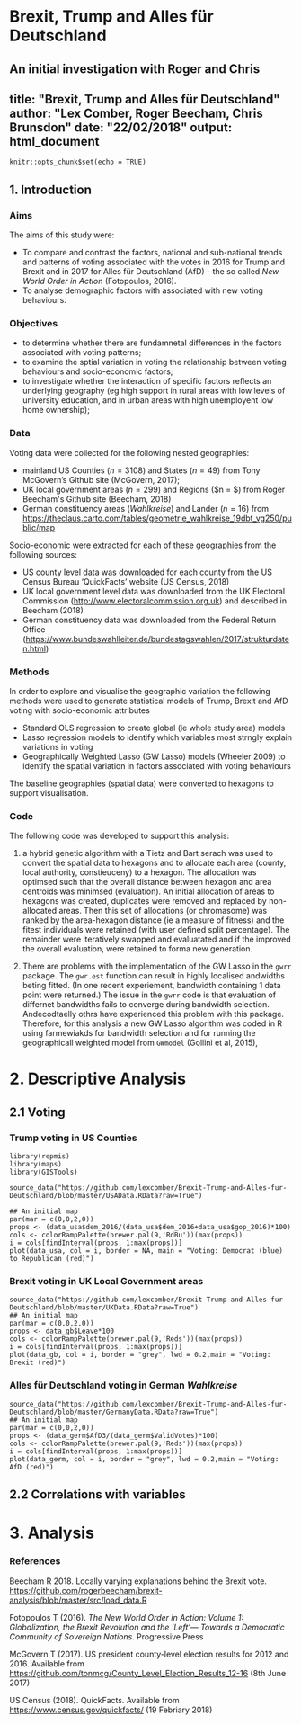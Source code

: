 # Brexit, Trump and Alles für Deutschland
An initial investigation with Roger and Chris
---
title: "Brexit, Trump and Alles für Deutschland"
author: "Lex Comber, Roger Beecham, Chris Brunsdon"
date: "22/02/2018"
output: html_document
---

```{r setup, include=FALSE}
knitr::opts_chunk$set(echo = TRUE)
```
## 1. Introduction

### Aims 
The aims of this study were:

- To compare and contrast the factors, national and sub-national trends and patterns of voting associated with the votes in 2016 for Trump and Brexit and in 2017 for Alles für Deutschland (AfD) - the so called *New World Order in Action* (Fotopoulos, 2016). 
- To analyse demographic factors with associated with new voting behaviours.

### Objectives

- to determine whether there are fundamnetal differences in the factors associated with voting patterns;
- to examine the sptial variation in voting the relationship between voting behaviours and socio-economic factors;
- to investigate whether the interaction of specific factors reflects an underlying geography (eg high support in rural areas with low levels of university education, and in urban areas with high unemployent low home ownership);

### Data
Voting data were collected for the following nested geographies:

- mainland US Counties ($n=3108$) and States ($n=49$) from Tony McGovern’s Github site (McGovern, 2017);
- UK local government areas ($n=299$) and Regions ($n = $) from Roger Beecham's Github site (Beecham, 2018)
- German constituency areas (*Wahlkreise*) and Lander ($n=16$) from https://theclaus.carto.com/tables/geometrie_wahlkreise_19dbt_vg250/public/map

Socio-economic were extracted for each of these geographies from the following sources:

- US county level data was downloaded for each county from the US Census Bureau ‘QuickFacts’ website (US Census, 2018) 
- UK local government level data was downloaded from the UK Electoral Commission (http://www.electoralcommission.org.uk) and described in Beecham (2018)
- German constituency data was downloaded from the Federal Return Office (https://www.bundeswahlleiter.de/bundestagswahlen/2017/strukturdaten.html)


### Methods

In order to explore and visualise the geographic variation the following methods were used to generate statistical models of Trump, Brexit and AfD voting with socio-economic attributes

- Standard OLS regression to create global (ie whole study area) models 
- Lasso regression models to identify which variables most strngly explain variations in voting
- Geographically Weighted Lasso (GW Lasso) models (Wheeler 2009) to identify the spatial variation in factors associated with voting behaviours

The baseline geographies (spatial data) were converted to hexagons to support visualisation.

### Code
The following code was developed to support this analysis:

1. a hybrid genetic algorithm with a Tietz and Bart serach was used to convert the spatial data to hexagons and to allocate each area (county, local authority, constieuceny) to a hexagon. The allocation was optimsed such that the overall distance between hexagon and area centroids was minimsed (evaluation). An initial allocation of areas to hexagons was created, duplicates were removed and replaced by non-allocated areas. Then this set of allocations (or chromasome) was ranked by the area-hexagon distance (ie a measure of fitness) and the fitest individuals were retained (with user defined split percentage). The remainder were iteratively swapped and evaluatated and if the improved the overall evaluation, were retained to forma new generation.

2. There are problems with the implementation of the GW Lasso in the `gwrr` package. The `gwr.est` function can result in highly localised andwidths beting fitted. (In one recent experiement, bandwidth containing 1 data point were returned.) The issue in the `gwrr` code is that evaluation of differnet bandwidths fails to converge during bandwidth selection. Andecodtaelly othrs have experienced this problem with this package. Therefore, for this analysis a new GW Lasso algorithm was coded in R using farmewiakds for bandwidth selection and for running the geographicall weighted model from `GWmodel` (Gollini et al, 2015),

# 2. Descriptive Analysis

## 2.1 Voting

### Trump voting in US Counties

```{r, cache = T, echo = T, eval=T,  message=F, warning=F}
library(repmis)
library(maps)
library(GISTools)

source_data("https://github.com/lexcomber/Brexit-Trump-and-Alles-fur-Deutschland/blob/master/USAData.RData?raw=True")

## An initial map
par(mar = c(0,0,2,0))
props <- (data_usa$dem_2016/(data_usa$dem_2016+data_usa$gop_2016)*100)
cols <- colorRampPalette(brewer.pal(9,'RdBu'))(max(props))
i = cols[findInterval(props, 1:max(props))]
plot(data_usa, col = i, border = NA, main = "Voting: Democrat (blue) to Republican (red)")
```

### Brexit voting in UK Local Government areas
```{r, cache = T, echo = T, eval=T,  message=F, warning=F}
source_data("https://github.com/lexcomber/Brexit-Trump-and-Alles-fur-Deutschland/blob/master/UKData.RData?raw=True")
## An initial map
par(mar = c(0,0,2,0))
props <- data_gb$Leave*100
cols <- colorRampPalette(brewer.pal(9,'Reds'))(max(props))
i = cols[findInterval(props, 1:max(props))]
plot(data_gb, col = i, border = "grey", lwd = 0.2,main = "Voting: Brexit (red)")

```


### Alles für Deutschland voting in German *Wahlkreise*

```{r, cache = T, echo = T, eval=T,  message=F, warning=F}
source_data("https://github.com/lexcomber/Brexit-Trump-and-Alles-fur-Deutschland/blob/master/GermanyData.RData?raw=True")
## An initial map
par(mar = c(0,0,2,0))
props <- (data_germ$AfD3/(data_germ$ValidVotes)*100)
cols <- colorRampPalette(brewer.pal(9,'Reds'))(max(props))
i = cols[findInterval(props, 1:max(props))]
plot(data_germ, col = i, border = "grey", lwd = 0.2,main = "Voting: AfD (red)")
```

## 2.2 Correlations with variables

# 3. Analysis 

### References

Beecham R 2018. Locally varying explanations behind the Brexit vote. https://github.com/rogerbeecham/brexit-analysis/blob/master/src/load_data.R

Fotopoulos T (2016). *The New World Order in Action: Volume 1: Globalization, the Brexit Revolution and the ‘Left’— Towards a Democratic Community of Sovereign Nations*. Progressive Press

McGovern T (2017). US president county-level election results for 2012 and 2016. Available from https://github.com/tonmcg/County_Level_Election_Results_12-16 (8th June 2017)

US Census (2018). QuickFacts. Available from https://www.census.gov/quickfacts/ (19 Febriary 2018)

